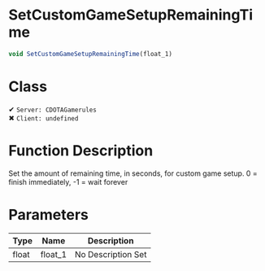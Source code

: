 # SetCustomGameSetupRemainingTime
```js
void SetCustomGameSetupRemainingTime(float_1)
```
# Class
✔ `Server: CDOTAGamerules`  
✖ `Client: undefined`  

# Function Description
Set the amount of remaining time, in seconds, for custom game setup. 0 = finish immediately, -1 = wait forever
# Parameters
Type|Name|Description
--|--|--
float|float_1|No Description Set
